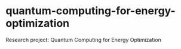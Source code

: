 # quantum-computing-for-energy-optimization
Research project: Quantum Computing for Energy Optimization
